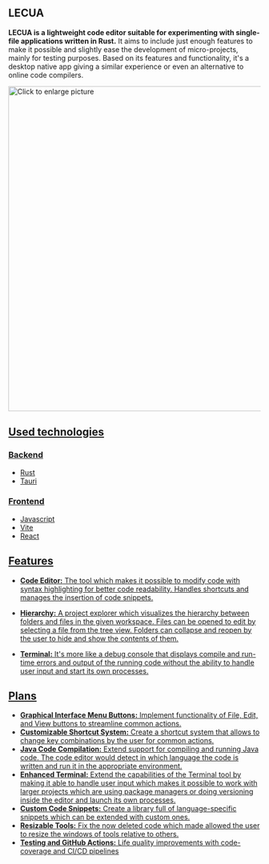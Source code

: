 ## LECUA
**LECUA is a lightweight code editor suitable for experimenting with single-file applications written in Rust.** It aims to include just enough features to make it possible and slightly ease the development of micro-projects, mainly for testing purposes. Based on its features and functionality, it's a desktop native app giving a similar experience or even an alternative to online code compilers.

<a href="https://drive.google.com/file/d/1eJu-2_Q8G37Ge8u-9-jxlcnugrI8pYVP"><img src="https://drive.google.com/file/d/1eJu-2_Q8G37Ge8u-9-jxlcnugrI8pYVP" style="width: 650px; max-width: 100%; height: auto" title="Click to enlarge picture" />

## Used technologies
### Backend
* Rust
* Tauri
### Frontend
* Javascript
* Vite
* React

## Features
* **Code Editor:** The tool which makes it possible to modify code with syntax highlighting for better code readability. Handles shortcuts and manages the insertion of code snippets.

* **Hierarchy:** A project explorer which visualizes the hierarchy between folders and files in the given workspace. Files can be opened to edit by selecting a file from the tree view. Folders can collapse and reopen by the user to hide and show the contents of them.

* **Terminal:** It's more like a debug console that displays compile and run-time errors and output of the running code without the ability to handle user input and start its own processes.

## Plans
* **Graphical Interface Menu Buttons:** Implement functionality of File, Edit, and View buttons to streamline common actions.
* **Customizable Shortcut System:** Create a shortcut system that allows to change key combinations by the user for common actions.
* **Java Code Compilation:** Extend support for compiling and running Java code. The code editor would detect in which language the code is written and run it in the appropriate environment.
* **Enhanced Terminal:** Extend the capabilities of the Terminal tool by making it able to handle user input which makes it possible to work with larger projects which are using package managers or doing versioning inside the editor and launch its own processes.
* **Custom Code Snippets:** Create a library full of language-specific snippets which can be extended with custom ones.
* **Resizable Tools:** Fix the now deleted code which made allowed the user to resize the windows of tools relative to others.
* **Testing and GitHub Actions:** Life quality improvements with code-coverage and CI/CD pipelines
